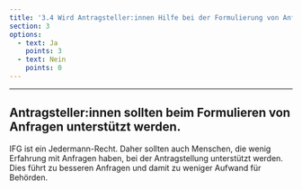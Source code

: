 ```yaml
---
title: '3.4 Wird Antragsteller:innen Hilfe bei der Formulierung von Anfragen angeboten? Wird bei Unklarheiten Rücksprache gehalten?'
section: 3
options:
  - text: Ja
    points: 3
  - text: Nein
    points: 0
---
```

---
## Antragsteller:innen sollten beim Formulieren von Anfragen unterstützt werden.

IFG ist ein Jedermann-Recht. Daher sollten auch Menschen, die wenig Erfahrung mit Anfragen haben, bei der Antragstellung unterstützt werden. Dies führt zu besseren Anfragen und damit zu weniger Aufwand für Behörden.

